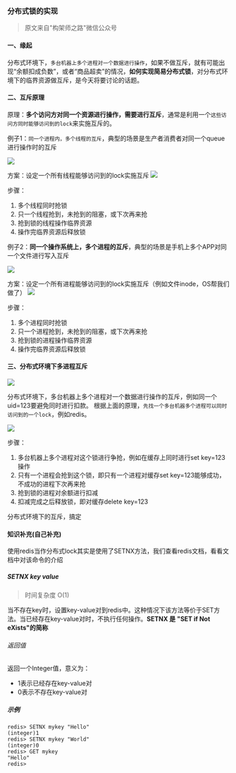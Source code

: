 ### 分布式锁的实现

> 原文来自"构架师之路"微信公众号

#### 一、缘起

分布式环境下，`多台机器上多个进程对一个数据进行操作`，如果不做互斥，就有可能出现“余额扣成负数”，或者“商品超卖”的情况，**如何实现简易分布式锁**，对分布式环境下的临界资源做互斥，是今天将要讨论的话题。

#### 二、互斥原理

原理：**多个访问方对同一个资源进行操作，需要进行互斥**，通常是利用一个`这些访问方同时能够访问到的lock`来实施互斥的。

例子1：`同一个进程内，多个线程的互斥`，典型的场景是生产者消费者对同一个queue进行操作时的互斥

![](https://github.com/yangguangyong/yangguangyong-s-blog/blob/master/assets/reference/07.jpg)

方案：设定一个所有线程能够访问到的lock实施互斥
![](https://github.com/yangguangyong/yangguangyong-s-blog/blob/master/assets/reference/08.jpg)

步骤：

1. 多个线程同时抢锁
2. 只一个线程抢到，未抢到的阻塞，或下次再来抢
3. 抢到锁的线程操作临界资源
4. 操作完临界资源后释放锁

例子2：**同一个操作系统上，多个进程的互斥**，典型的场景是手机上多个APP对同一个文件进行写入互斥

![](https://github.com/yangguangyong/yangguangyong-s-blog/blob/master/assets/reference/09.jpg)

方案：设定一个所有进程能够访问到的lock实施互斥（例如文件inode，OS帮我们做了）
![](https://github.com/yangguangyong/yangguangyong-s-blog/blob/master/assets/reference/10.jpg)

步骤：

1. 多个进程同时抢锁
2. 只一个进程抢到，未抢到的阻塞，或下次再来抢
3. 抢到锁的进程操作临界资源
4. 操作完临界资源后释放锁

#### 三、分布式环境下多进程互斥
![](https://github.com/yangguangyong/yangguangyong-s-blog/blob/master/assets/reference/11.jpg)

分布式环境下，多台机器上多个进程对一个数据进行操作的互斥，例如同一个uid=123要避免同时进行扣款。
根据上面的原理，`先找一个多台机器多个进程可以同时访问到的一个lock`，例如redis。

![](https://github.com/yangguangyong/yangguangyong-s-blog/blob/master/assets/reference/12.jpg)

步骤：

1. 多台机器上多个进程对这个锁进行争抢，例如在缓存上同时进行set key=123操作
2. 只有一个进程会抢到这个锁，即只有一个进程对缓存set key=123能够成功，不成功的进程下次再来抢
3. 抢到锁的进程对余额进行扣减
4. 扣减完成之后释放锁，即对缓存delete key=123

分布式环境下的互斥，搞定

#### 知识补充(自己补充)

使用redis当作分布式lock其实是使用了SETNX方法，我们查看redis文档，看看文档中对该命令的介绍

##### SETNX key value

> 时间复杂度 O(1)

当不存在key时，设置key-value对到redis中。这种情况下该方法等价于SET方法。当已经存在key-value对时，不执行任何操作。**SETNX 是 "SET if Not eXists"的简称**

###### 返回值
返回一个Integer值，意义为：

- 1表示已经存在key-value对
- 0表示不存在key-value对

##### 示例

    redis> SETNX mykey "Hello"
    (integer)1
    redis> SETNX mykey "World"
    (integer)0
    redis> GET mykey
    "Hello"
    redis>
